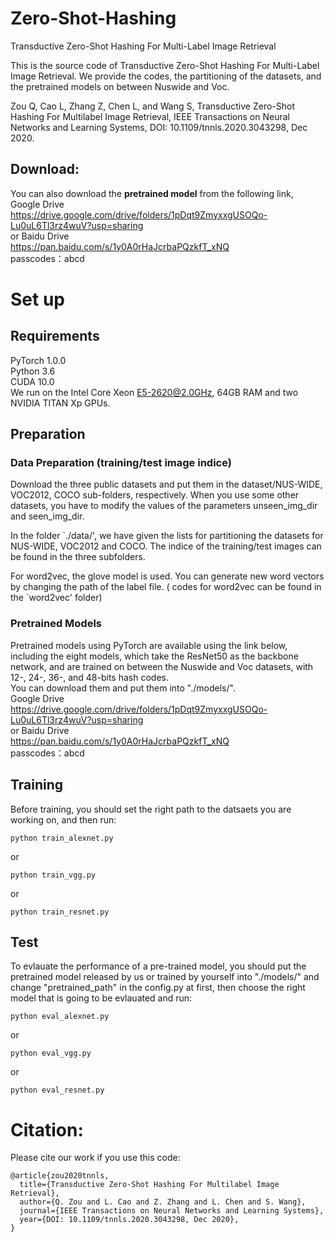 # Zero-Shot-Hashing
Transductive Zero-Shot Hashing For Multi-Label Image Retrieval


This is the source code of Transductive Zero-Shot Hashing For Multi-Label Image Retrieval. We provide the codes, the partitioning of the datasets, and the pretrained models on between Nuswide and Voc.

Zou Q, Cao L, Zhang Z, Chen L, and Wang S, Transductive Zero-Shot Hashing For Multilabel Image Retrieval, IEEE Transactions on Neural Networks and Learning Systems, DOI: 10.1109/tnnls.2020.3043298, Dec 2020.


## Download:

You can also download the **pretrained model** from the following link,   
Google Drive    
https://drive.google.com/drive/folders/1pDqt9ZmyxxgUSOQo-Lu0uL6Tl3rz4wuV?usp=sharing  
or Baidu Drive  
https://pan.baidu.com/s/1y0A0rHaJcrbaPQzkfT_xNQ     
passcodes：abcd 

# Set up
## Requirements
PyTorch 1.0.0  
Python 3.6  
CUDA 10.0  
We run on the Intel Core Xeon E5-2620@2.0GHz, 64GB RAM and two NVIDIA TITAN Xp GPUs.

## Preparation
### Data Preparation (training/test image indice)
Download the three public datasets and put them in the dataset/NUS-WIDE, VOC2012, COCO sub-folders, respectively. When you use some other datasets, you have to modify the values of the parameters unseen_img_dir and seen_img_dir.  

In the folder `./data/', we have given the lists for partitioning the datasets for NUS-WIDE, VOC2012 and COCO. The indice of the training/test images can be found in the three subfolders.

For word2vec, the glove model is used. You can generate new word vectors by changing the path of the label file. ( codes for word2vec can be found in the `word2vec' folder)

### Pretrained Models
Pretrained models using PyTorch are available using the link below, including the eight models, which take the ResNet50 as the backbone network, and are trained on between the Nuswide and Voc datasets, with 12-, 24-, 36-, and 48-bits hash codes.   
You can download them and put them into "./models/".    
Google Drive    
https://drive.google.com/drive/folders/1pDqt9ZmyxxgUSOQo-Lu0uL6Tl3rz4wuV?usp=sharing  
or Baidu Drive  
https://pan.baidu.com/s/1y0A0rHaJcrbaPQzkfT_xNQ   
passcodes：abcd 

## Training
Before training, you should set the right path to the datsaets you are working on, and then run:  
```
python train_alexnet.py
```
or  
```
python train_vgg.py
```
or  
```
python train_resnet.py
```

## Test
To evlauate the performance of a pre-trained model, you should put the pretrained model released by us or trained by yourself into "./models/" and change "pretrained_path" in the config.py at first, then choose the right model that is going to be evlauated and run:  
```
python eval_alexnet.py
```
or  
```
python eval_vgg.py
```
or  
```
python eval_resnet.py
```

# Citation:
Please cite our work if you use this code:
```
@article{zou2020tnnls,
  title={Transductive Zero-Shot Hashing For Multilabel Image Retrieval},
  author={Q. Zou and L. Cao and Z. Zhang and L. Chen and S. Wang},
  journal={IEEE Transactions on Neural Networks and Learning Systems},
  year={DOI: 10.1109/tnnls.2020.3043298, Dec 2020},
}
```
